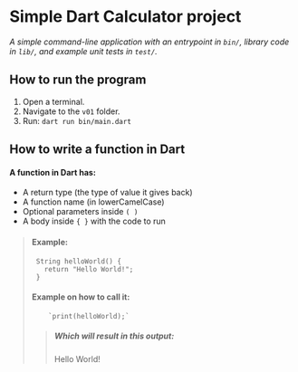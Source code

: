 # Simple Dart Calculator project

*A simple command-line application with an entrypoint in `bin/`, library code in `lib/`, and example unit tests in `test/`.*

## How to run the program
1. Open a terminal.
2. Navigate to the `v01` folder.
3. Run:
   `dart run bin/main.dart`


## How to write a function in Dart

#### A function in Dart has:
- A return type (the type of value it gives back)
- A function name (in lowerCamelCase)
- Optional parameters inside `( )`
- A body inside `{ }` with the code to run


> #### Example:
>
>      String helloWorld() {
>        return "Hello World!";
>      }
>
> #### Example on how to call it:  
>         `print(helloWorld);`
>
>> ##### Which will result in this output:  
>> Hello World!